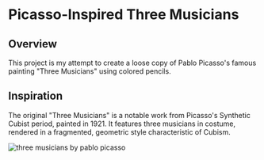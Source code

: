 # Picasso-Inspired Three Musicians

## Overview

This project is my attempt to create a loose copy of Pablo Picasso's famous painting "Three Musicians" using colored pencils.

## Inspiration

The original "Three Musicians" is a notable work from Picasso's Synthetic Cubist period, painted in 1921. It features three musicians in costume, rendered in a fragmented, geometric style characteristic of Cubism.

![three musicians by pablo picasso]([https://en.wikipedia.org/wiki/Three_Musicians_(Picasso)#/media/File:Picasso_three_musicians_moma_2006.jpg](https://upload.wikimedia.org/wikipedia/en/thumb/d/d1/Picasso_three_musicians_moma_2006.jpg/1200px-Picasso_three_musicians_moma_2006.jpg))
